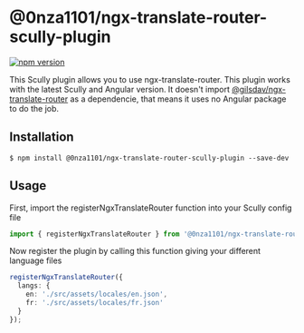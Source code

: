 # @0nza1101/ngx-translate-router-scully-plugin

[![npm version](https://badge.fury.io/js/@0nza1101%2Fngx-translate-router-scully-plugin.svg)](https://badge.fury.io/js/@0nza1101%2Fngx-translate-router-scully-plugin)

This Scully plugin allows you to use ngx-translate-router. This plugin works with the latest Scully and Angular version. 
It doesn't import [@gilsdav/ngx-translate-router](https://github.com/gilsdav/ngx-translate-router) as a dependencie, that means it uses no Angular package to do the job.


## Installation
```
$ npm install @0nza1101/ngx-translate-router-scully-plugin --save-dev
```

## Usage

First, import the registerNgxTranslateRouter function into your Scully config file

```typescript
import { registerNgxTranslateRouter } from '@0nza1101/ngx-translate-router-scully-plugin';
```

Now register the plugin by calling this function giving your different language files

```typescript
registerNgxTranslateRouter({
  langs: {
    en: './src/assets/locales/en.json',
    fr: './src/assets/locales/fr.json'
  }
});
```